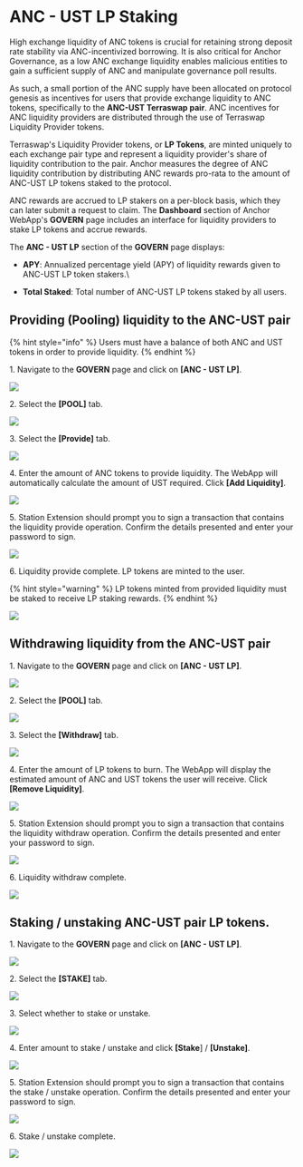 # ANC - UST LP Staking

High exchange liquidity of ANC tokens is crucial for retaining strong deposit rate stability via ANC-incentivized borrowing. It is also critical for Anchor Governance, as a low ANC exchange liquidity enables malicious entities to gain a sufficient supply of ANC and manipulate governance poll results.

As such, a small portion of the ANC supply have been allocated on protocol genesis as incentives for users that provide exchange liquidity to ANC tokens, specifically to the **ANC-UST Terraswap pair**. ANC incentives for ANC liquidity providers are distributed through the use of Terraswap Liquidity Provider tokens.

Terraswap's Liquidity Provider tokens, or **LP Tokens**, are minted uniquely to each exchange pair type and represent a liquidity provider's share of liquidity contribution to the pair. Anchor measures the degree of ANC liquidity contribution by distributing ANC rewards pro-rata to the amount of ANC-UST LP tokens staked to the protocol.

ANC rewards are accrued to LP stakers on a per-block basis, which they can later submit a request to claim. The **Dashboard** section of Anchor WebApp's **GOVERN** page includes an interface for liquidity providers to stake LP tokens and accrue rewards.

The **ANC - UST LP** section of the **GOVERN** page displays:

* **APY**: Annualized percentage yield (APY) of liquidity rewards given to ANC-UST LP token stakers.\

* **Total Staked**: Total number of ANC-UST LP tokens staked by all users.

## Providing (Pooling) liquidity to the ANC-UST pair

{% hint style="info" %}
Users must have a balance of both ANC and UST tokens in order to provide liquidity.
{% endhint %}

1\. Navigate to the **GOVERN** page and click on **\[ANC - UST LP]**.

![](<../../../.gitbook/assets/Govern - LP - provide - 1.png>)

2\. Select the **\[POOL]** tab.

![](<../../../.gitbook/assets/Govern - LP - provide - 2.png>)

3\. Select the **\[Provide]** tab.

![](<../../../.gitbook/assets/Govern - LP - provide - 3.png>)

4\. Enter the amount of ANC tokens to provide liquidity. The WebApp will automatically calculate the amount of UST required. Click **\[Add Liquidity]**.

![](<../../../.gitbook/assets/Govern - LP - provide - 4.png>)

5\. Station Extension should prompt you to sign a transaction that contains the liquidity provide operation. Confirm the details presented and enter your password to sign.

![](<../../../.gitbook/assets/Govern - LP - provide - 5.png>)

6\. Liquidity provide complete. LP tokens are minted to the user.

{% hint style="warning" %}
LP tokens minted from provided liquidity must be staked to receive LP staking rewards.
{% endhint %}

![](<../../../.gitbook/assets/Govern - LP - provide - 6.png>)

## Withdrawing liquidity from the ANC-UST pair

1\. Navigate to the **GOVERN** page and click on **\[ANC - UST LP]**.

![](<../../../.gitbook/assets/Govern - LP - withdraw - 1.png>)

2\. Select the **\[POOL]** tab.

![](<../../../.gitbook/assets/Govern - LP - withdraw - 2.png>)

3\. Select the **\[Withdraw]** tab.

![](<../../../.gitbook/assets/Govern - LP - withdraw - 3.png>)

4\. Enter the amount of LP tokens to burn. The WebApp will display the estimated amount of ANC and UST tokens the user will receive. Click **\[Remove Liquidity]**.

![](<../../../.gitbook/assets/Govern - LP - withdraw - 4.png>)

5\. Station Extension should prompt you to sign a transaction that contains the liquidity withdraw operation. Confirm the details presented and enter your password to sign.

![](<../../../.gitbook/assets/Govern - LP - withdraw - 5.png>)

6\. Liquidity withdraw complete.

![](<../../../.gitbook/assets/Govern - LP - withdraw - 6.png>)

## Staking / unstaking ANC-UST pair LP tokens.

1\. Navigate to the **GOVERN** page and click on **\[ANC - UST LP]**.

![](<../../../.gitbook/assets/Govern - LP - stake - 1.png>)

2\. Select the **\[STAKE]** tab.

![](<../../../.gitbook/assets/Govern - LP - stake - 2.png>)

3\. Select whether to stake or unstake.

![](<../../../.gitbook/assets/Govern - LP - stake -3.png>)

4\. Enter amount to stake / unstake and click **\[Stake**] / **\[Unstake]**.

![](<../../../.gitbook/assets/Govern - LP - stake - 4.png>)

5\. Station Extension should prompt you to sign a transaction that contains the stake / unstake operation. Confirm the details presented and enter your password to sign.

![](<../../../.gitbook/assets/Govern - LP - stake - 5.png>)

6\. Stake / unstake complete.

![](<../../../.gitbook/assets/Govern - LP - stake - 6.png>)
